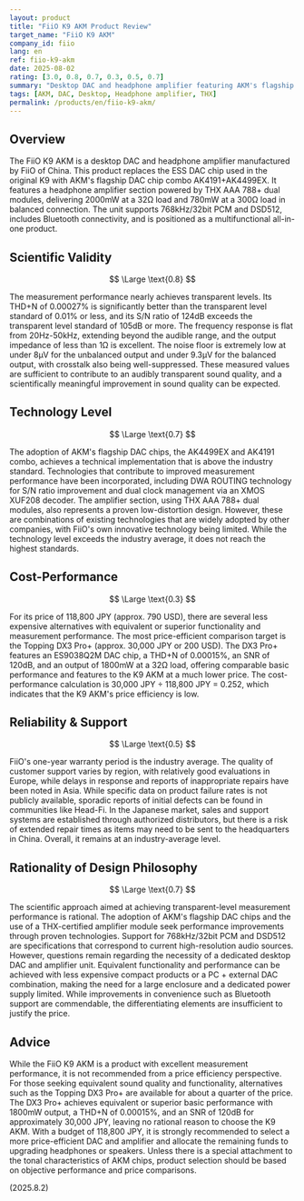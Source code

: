 ```yaml
---
layout: product
title: "FiiO K9 AKM Product Review"
target_name: "FiiO K9 AKM"
company_id: fiio
lang: en
ref: fiio-k9-akm
date: 2025-08-02
rating: [3.0, 0.8, 0.7, 0.3, 0.5, 0.7]
summary: "Desktop DAC and headphone amplifier featuring AKM's flagship DAC chip AK4499EX. Achieves transparent-level measurement performance but faces cost-performance challenges."
tags: [AKM, DAC, Desktop, Headphone amplifier, THX]
permalink: /products/en/fiio-k9-akm/
---
```

## Overview

The FiiO K9 AKM is a desktop DAC and headphone amplifier manufactured by FiiO of China. This product replaces the ESS DAC chip used in the original K9 with AKM's flagship DAC chip combo AK4191+AK4499EX. It features a headphone amplifier section powered by THX AAA 788+ dual modules, delivering 2000mW at a 32Ω load and 780mW at a 300Ω load in balanced connection. The unit supports 768kHz/32bit PCM and DSD512, includes Bluetooth connectivity, and is positioned as a multifunctional all-in-one product.

## Scientific Validity

$$ \Large \text{0.8} $$

The measurement performance nearly achieves transparent levels. Its THD+N of 0.00027% is significantly better than the transparent level standard of 0.01% or less, and its S/N ratio of 124dB exceeds the transparent level standard of 105dB or more. The frequency response is flat from 20Hz-50kHz, extending beyond the audible range, and the output impedance of less than 1Ω is excellent. The noise floor is extremely low at under 8μV for the unbalanced output and under 9.3μV for the balanced output, with crosstalk also being well-suppressed. These measured values are sufficient to contribute to an audibly transparent sound quality, and a scientifically meaningful improvement in sound quality can be expected.

## Technology Level

$$ \Large \text{0.7} $$

The adoption of AKM's flagship DAC chips, the AK4499EX and AK4191 combo, achieves a technical implementation that is above the industry standard. Technologies that contribute to improved measurement performance have been incorporated, including DWA ROUTING technology for S/N ratio improvement and dual clock management via an XMOS XUF208 decoder. The amplifier section, using THX AAA 788+ dual modules, also represents a proven low-distortion design. However, these are combinations of existing technologies that are widely adopted by other companies, with FiiO's own innovative technology being limited. While the technology level exceeds the industry average, it does not reach the highest standards.

## Cost-Performance

$$ \Large \text{0.3} $$

For its price of 118,800 JPY (approx. 790 USD), there are several less expensive alternatives with equivalent or superior functionality and measurement performance. The most price-efficient comparison target is the Topping DX3 Pro+ (approx. 30,000 JPY or 200 USD). The DX3 Pro+ features an ES9038Q2M DAC chip, a THD+N of 0.00015%, an SNR of 120dB, and an output of 1800mW at a 32Ω load, offering comparable basic performance and features to the K9 AKM at a much lower price. The cost-performance calculation is 30,000 JPY ÷ 118,800 JPY = 0.252, which indicates that the K9 AKM's price efficiency is low.

## Reliability & Support

$$ \Large \text{0.5} $$

FiiO's one-year warranty period is the industry average. The quality of customer support varies by region, with relatively good evaluations in Europe, while delays in response and reports of inappropriate repairs have been noted in Asia. While specific data on product failure rates is not publicly available, sporadic reports of initial defects can be found in communities like Head-Fi. In the Japanese market, sales and support systems are established through authorized distributors, but there is a risk of extended repair times as items may need to be sent to the headquarters in China. Overall, it remains at an industry-average level.

## Rationality of Design Philosophy

$$ \Large \text{0.7} $$

The scientific approach aimed at achieving transparent-level measurement performance is rational. The adoption of AKM's flagship DAC chips and the use of a THX-certified amplifier module seek performance improvements through proven technologies. Support for 768kHz/32bit PCM and DSD512 are specifications that correspond to current high-resolution audio sources. However, questions remain regarding the necessity of a dedicated desktop DAC and amplifier unit. Equivalent functionality and performance can be achieved with less expensive compact products or a PC + external DAC combination, making the need for a large enclosure and a dedicated power supply limited. While improvements in convenience such as Bluetooth support are commendable, the differentiating elements are insufficient to justify the price.

## Advice

While the FiiO K9 AKM is a product with excellent measurement performance, it is not recommended from a price efficiency perspective. For those seeking equivalent sound quality and functionality, alternatives such as the Topping DX3 Pro+ are available for about a quarter of the price. The DX3 Pro+ achieves equivalent or superior basic performance with 1800mW output, a THD+N of 0.00015%, and an SNR of 120dB for approximately 30,000 JPY, leaving no rational reason to choose the K9 AKM. With a budget of 118,800 JPY, it is strongly recommended to select a more price-efficient DAC and amplifier and allocate the remaining funds to upgrading headphones or speakers. Unless there is a special attachment to the tonal characteristics of AKM chips, product selection should be based on objective performance and price comparisons.

(2025.8.2)
